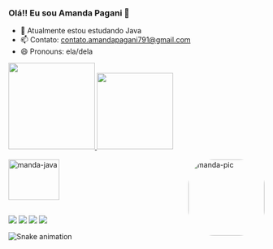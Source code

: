 ### Olá!! Eu sou Amanda Pagani 💖
- 🌱 Atualmente estou estudando Java
- 📫 Contato: contato.amandapagani791@gmail.com
- 😄 Pronouns: ela/dela
<div align="left"><a href="https://github.com/mandaapag03">
  <img height="170em" src="https://github-readme-stats.vercel.app/api?username=mandaapag03&show_icons=true&theme=dracula&include_all_commits=true&count_private=true"/>
  <img height="150em" src="https://github-readme-stats.vercel.app/api/top-langs/?username=mandaapag03&layout=compact&langs_count=7&theme=dracula"/></div>
  <div style="display: inline_block"><br>
  <img align="center" alt="manda-java" height="80" width="100" src="https://cdn.jsdelivr.net/gh/devicons/devicon/icons/java/java-original-wordmark.svg" />
    <img align="right" alt="manda-pic" height="150" style="border-radius:50px;" 
         src="https://media.giphy.com/media/l9it4Ze24R0cAT2d3e/giphy.gif"> </div>
  
  ##
  
  <div><a href="https://twitter.com/mandaapag03" target="_blank"><img src=https://img.shields.io/badge/Twitter-1DA1F2?style=for-the-badge&logo=twitter&logoColor=white></a>
  <a href="https://www.instagram.com/manda.pagani03/" target="_blank"><img src="https://img.shields.io/badge/-Instagram-%23E4405F?style=for-the-badge&logo=instagram&logoColor=white" target="_blank"></a>
 	<a href="https://mail.google.com/mail/u/0/?tab=rm&ogbl#inbox?compose=DmwnWrRqgrrwnXHTFKFXzmvSphMFnfxwXBVJTzjJzRhcPspCHQDDHrhNpcNcBQVkbmmXWSRPtXTB" target="_blank"><img src="https://img.shields.io/badge/Gmail-D14836?style=for-the-badge&logo=gmail&logoColor=white" target="_blank"></a>
 <a href="https://open.spotify.com/user/4dhprq9zpn041cmcccizv1nok" target="_blank"><img src="https://img.shields.io/badge/Spotify-1ED760?&style=for-the-badge&logo=spotify&logoColor=white" target="_blank"></a> 
   
   ![Snake animation](https://github.com/mandaapag03/mandaapag03/blob/output/github-contribution-grid-snake.svg)
   
  </div> 
